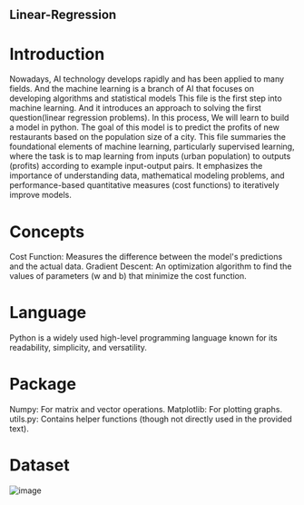 ## Linear-Regression
# Introduction
Nowadays, AI technology develops rapidly and has been applied to many fields. And the machine learning is a branch of AI that focuses on developing algorithms and statistical models
This file is the first step into machine learning. And it introduces an approach to solving the first question(linear regression problems). In this process,  We will learn to build a model in python. The goal of this model is to predict the profits of new restaurants based on the population size of a city.
This file summaries the foundational elements of machine learning, particularly supervised learning, where the task is to map learning from inputs (urban population) to outputs (profits) according to example input-output pairs. It emphasizes the importance of understanding data, mathematical modeling problems, and performance-based quantitative measures (cost functions) to iteratively improve models.
# Concepts
Cost Function: Measures the difference between the model's predictions and the actual data.
Gradient Descent: An optimization algorithm to find the values of parameters (w and b) that minimize the cost function.
# Language
Python is a widely used high-level programming language known for its readability, simplicity, and versatility. 
# Package
Numpy: For matrix and vector operations.
Matplotlib: For plotting graphs.
utils.py: Contains helper functions (though not directly used in the provided text).
# Dataset
![image](https://github.com/TaylorQu/Linear-Regression/assets/145403986/713ce794-0ddf-4ae2-b278-8503b8726d95)

